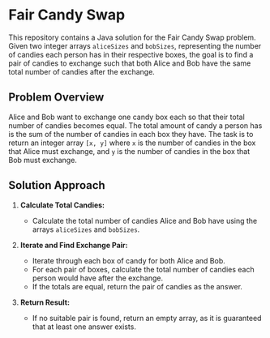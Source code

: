 # Fair Candy Swap

This repository contains a Java solution for the Fair Candy Swap problem. Given two integer arrays `aliceSizes` and `bobSizes`, representing the number of candies each person has in their respective boxes, the goal is to find a pair of candies to exchange such that both Alice and Bob have the same total number of candies after the exchange.

## Problem Overview

Alice and Bob want to exchange one candy box each so that their total number of candies becomes equal. The total amount of candy a person has is the sum of the number of candies in each box they have. The task is to return an integer array `[x, y]` where `x` is the number of candies in the box that Alice must exchange, and `y` is the number of candies in the box that Bob must exchange.

## Solution Approach

1. **Calculate Total Candies:**
   - Calculate the total number of candies Alice and Bob have using the arrays `aliceSizes` and `bobSizes`.

2. **Iterate and Find Exchange Pair:**
   - Iterate through each box of candy for both Alice and Bob.
   - For each pair of boxes, calculate the total number of candies each person would have after the exchange.
   - If the totals are equal, return the pair of candies as the answer.

3. **Return Result:**
   - If no suitable pair is found, return an empty array, as it is guaranteed that at least one answer exists.
